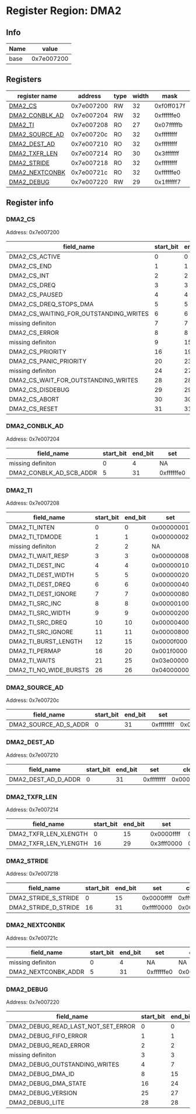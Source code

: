 # Register Region: DMA2


## Info
| Name | value |
| --- | --- |
| base | 0x7e007200 |

## Registers

| register name | address | type | width | mask | reset |
| --- | --- | --- | --- | --- | --- |
| [DMA2_CS](#dma2_cs) | 0x7e007200 | RW | 32 | 0xf0ff017f | 0000000000 |
| [DMA2_CONBLK_AD](#dma2_conblk_ad) | 0x7e007204 | RW | 32 | 0xffffffe0 | 0000000000 |
| [DMA2_TI](#dma2_ti) | 0x7e007208 | RO | 27 | 0x07fffffb |  |
| [DMA2_SOURCE_AD](#dma2_source_ad) | 0x7e00720c | RO | 32 | 0xffffffff |  |
| [DMA2_DEST_AD](#dma2_dest_ad) | 0x7e007210 | RO | 32 | 0xffffffff |  |
| [DMA2_TXFR_LEN](#dma2_txfr_len) | 0x7e007214 | RO | 30 | 0x3fffffff |  |
| [DMA2_STRIDE](#dma2_stride) | 0x7e007218 | RO | 32 | 0xffffffff |  |
| [DMA2_NEXTCONBK](#dma2_nextconbk) | 0x7e00721c | RO | 32 | 0xffffffe0 |  |
| [DMA2_DEBUG](#dma2_debug) | 0x7e007220 | RW | 29 | 0x1ffffff7 | 0000000000 |

## Register info


### DMA2_CS
 Address: 0x7e007200

| field_name | start_bit | end_bit | set | clear | reset |
| --- | --- | --- | --- | --- | --- |
| DMA2_CS_ACTIVE | 0 | 0 | 0x00000001 | 0xfffffffe | 0x0 |
| DMA2_CS_END | 1 | 1 | 0x00000002 | 0xfffffffd | 0x0 |
| DMA2_CS_INT | 2 | 2 | 0x00000004 | 0xfffffffb | 0x0 |
| DMA2_CS_DREQ | 3 | 3 | 0x00000008 | 0xfffffff7 | 0x0 |
| DMA2_CS_PAUSED | 4 | 4 | 0x00000010 | 0xffffffef | 0x0 |
| DMA2_CS_DREQ_STOPS_DMA | 5 | 5 | 0x00000020 | 0xffffffdf | 0x0 |
| DMA2_CS_WAITING_FOR_OUTSTANDING_WRITES | 6 | 6 | 0x00000040 | 0xffffffbf | 0x0 |
| missing definiton | 7 | 7 | NA | NA | NA |
| DMA2_CS_ERROR | 8 | 8 | 0x00000100 | 0xfffffeff | 0x0 |
| missing definiton | 9 | 15 | NA | NA | NA |
| DMA2_CS_PRIORITY | 16 | 19 | 0x000f0000 | 0xfff0ffff | 0x0 |
| DMA2_CS_PANIC_PRIORITY | 20 | 23 | 0x00f00000 | 0xff0fffff | 0x0 |
| missing definiton | 24 | 27 | NA | NA | NA |
| DMA2_CS_WAIT_FOR_OUTSTANDING_WRITES | 28 | 28 | 0x10000000 | 0xefffffff | 0x0 |
| DMA2_CS_DISDEBUG | 29 | 29 | 0x20000000 | 0xdfffffff | 0x0 |
| DMA2_CS_ABORT | 30 | 30 | 0x40000000 | 0xbfffffff | 0x0 |
| DMA2_CS_RESET | 31 | 31 | 0x80000000 | 0x7fffffff | 0x0 |

### DMA2_CONBLK_AD
 Address: 0x7e007204

| field_name | start_bit | end_bit | set | clear | reset |
| --- | --- | --- | --- | --- | --- |
| missing definiton | 0 | 4 | NA | NA | NA |
| DMA2_CONBLK_AD_SCB_ADDR | 5 | 31 | 0xffffffe0 | 0x0000001f | 0x0 |

### DMA2_TI
 Address: 0x7e007208

| field_name | start_bit | end_bit | set | clear | reset |
| --- | --- | --- | --- | --- | --- |
| DMA2_TI_INTEN | 0 | 0 | 0x00000001 | 0xfffffffe |  |
| DMA2_TI_TDMODE | 1 | 1 | 0x00000002 | 0xfffffffd |  |
| missing definiton | 2 | 2 | NA | NA | NA |
| DMA2_TI_WAIT_RESP | 3 | 3 | 0x00000008 | 0xfffffff7 |  |
| DMA2_TI_DEST_INC | 4 | 4 | 0x00000010 | 0xffffffef |  |
| DMA2_TI_DEST_WIDTH | 5 | 5 | 0x00000020 | 0xffffffdf |  |
| DMA2_TI_DEST_DREQ | 6 | 6 | 0x00000040 | 0xffffffbf |  |
| DMA2_TI_DEST_IGNORE | 7 | 7 | 0x00000080 | 0xffffff7f |  |
| DMA2_TI_SRC_INC | 8 | 8 | 0x00000100 | 0xfffffeff |  |
| DMA2_TI_SRC_WIDTH | 9 | 9 | 0x00000200 | 0xfffffdff |  |
| DMA2_TI_SRC_DREQ | 10 | 10 | 0x00000400 | 0xfffffbff |  |
| DMA2_TI_SRC_IGNORE | 11 | 11 | 0x00000800 | 0xfffff7ff |  |
| DMA2_TI_BURST_LENGTH | 12 | 15 | 0x0000f000 | 0xffff0fff |  |
| DMA2_TI_PERMAP | 16 | 20 | 0x001f0000 | 0xffe0ffff |  |
| DMA2_TI_WAITS | 21 | 25 | 0x03e00000 | 0xfc1fffff |  |
| DMA2_TI_NO_WIDE_BURSTS | 26 | 26 | 0x04000000 | 0xfbffffff |  |

### DMA2_SOURCE_AD
 Address: 0x7e00720c

| field_name | start_bit | end_bit | set | clear | reset |
| --- | --- | --- | --- | --- | --- |
| DMA2_SOURCE_AD_S_ADDR | 0 | 31 | 0xffffffff | 0x00000000 |  |

### DMA2_DEST_AD
 Address: 0x7e007210

| field_name | start_bit | end_bit | set | clear | reset |
| --- | --- | --- | --- | --- | --- |
| DMA2_DEST_AD_D_ADDR | 0 | 31 | 0xffffffff | 0x00000000 |  |

### DMA2_TXFR_LEN
 Address: 0x7e007214

| field_name | start_bit | end_bit | set | clear | reset |
| --- | --- | --- | --- | --- | --- |
| DMA2_TXFR_LEN_XLENGTH | 0 | 15 | 0x0000ffff | 0xffff0000 |  |
| DMA2_TXFR_LEN_YLENGTH | 16 | 29 | 0x3fff0000 | 0xc000ffff |  |

### DMA2_STRIDE
 Address: 0x7e007218

| field_name | start_bit | end_bit | set | clear | reset |
| --- | --- | --- | --- | --- | --- |
| DMA2_STRIDE_S_STRIDE | 0 | 15 | 0x0000ffff | 0xffff0000 |  |
| DMA2_STRIDE_D_STRIDE | 16 | 31 | 0xffff0000 | 0x0000ffff |  |

### DMA2_NEXTCONBK
 Address: 0x7e00721c

| field_name | start_bit | end_bit | set | clear | reset |
| --- | --- | --- | --- | --- | --- |
| missing definiton | 0 | 4 | NA | NA | NA |
| DMA2_NEXTCONBK_ADDR | 5 | 31 | 0xffffffe0 | 0x0000001f |  |

### DMA2_DEBUG
 Address: 0x7e007220

| field_name | start_bit | end_bit | set | clear | reset |
| --- | --- | --- | --- | --- | --- |
| DMA2_DEBUG_READ_LAST_NOT_SET_ERROR | 0 | 0 | 0x00000001 | 0xfffffffe | 0x0 |
| DMA2_DEBUG_FIFO_ERROR | 1 | 1 | 0x00000002 | 0xfffffffd | 0x0 |
| DMA2_DEBUG_READ_ERROR | 2 | 2 | 0x00000004 | 0xfffffffb | 0x0 |
| missing definiton | 3 | 3 | NA | NA | NA |
| DMA2_DEBUG_OUTSTANDING_WRITES | 4 | 7 | 0x000000f0 | 0xffffff0f | 0x0 |
| DMA2_DEBUG_DMA_ID | 8 | 15 | 0x0000ff00 | 0xffff00ff | 0x0 |
| DMA2_DEBUG_DMA_STATE | 16 | 24 | 0x01ff0000 | 0xfe00ffff | 0x0 |
| DMA2_DEBUG_VERSION | 25 | 27 | 0x0e000000 | 0xf1ffffff | 0x0 |
| DMA2_DEBUG_LITE | 28 | 28 | 0x10000000 | 0xefffffff | 0x0 |

